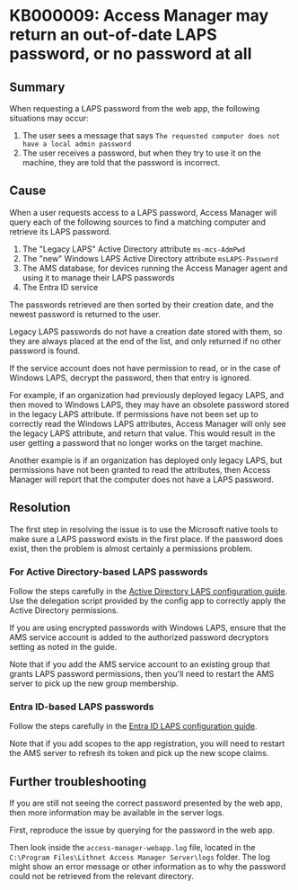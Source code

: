# KB000009: Access Manager may return an out-of-date LAPS password, or no password at all

## Summary

When requesting a LAPS password from the web app, the following situations may occur:

 1. The user sees a message that says `The requested computer does not have a local admin password`
 2. The user receives a password, but when they try to use it on the machine, they are told that the password is incorrect.

## Cause

When a user requests access to a LAPS password, Access Manager will query each of the following sources to find a matching computer and retrieve its LAPS password. 

1. The "Legacy LAPS" Active Directory attribute `ms-mcs-AdmPwd`
2. The "new" Windows LAPS Active Directory attribute `msLAPS-Password`
3. The AMS database, for devices running the Access Manager agent and using it to manage their LAPS passwords
4. The Entra ID service

The passwords retrieved are then sorted by their creation date, and the newest password is returned to the user. 

Legacy LAPS passwords do not have a creation date stored with them, so they are always placed at the end of the list, and only returned if no other password is found.

If the service account does not have permission to read, or in the case of Windows LAPS, decrypt the password, then that entry is ignored.

For example, if an organization had previously deployed legacy LAPS, and then moved to Windows LAPS, they may have an obsolete password stored in the legacy LAPS attribute. If permissions have not been set up to correctly read the Windows LAPS attributes, Access Manager will only see the legacy LAPS attribute, and return that value. This would result in the user getting a password that no longer works on the target machine.

Another example is if an organization has deployed only legacy LAPS, but permissions have not been granted to read the attributes, then Access Manager will report that the computer does not have a LAPS password.

## Resolution

The first step in resolving the issue is to use the Microsoft native tools to make sure a LAPS password exists in the first place. If the password does exist, then the problem is almost certainly a permissions problem.

### For Active Directory-based LAPS passwords

Follow the steps carefully in the [Active Directory LAPS configuration guide](../../configuration/deploying-features/laps/setting-up-microsoft-laps.md). Use the delegation script provided by the config app to correctly apply the Active Directory permissions.

If you are using encrypted passwords with Windows LAPS, ensure that the AMS service account is added to the authorized password decryptors setting as noted in the guide. 

Note that if you add the AMS service account to an existing group that grants LAPS password permissions, then you'll need to restart the AMS server to pick up the new group membership.

### Entra ID-based LAPS passwords

Follow the steps carefully in the [Entra ID LAPS configuration guide](../../configuration/deploying-features/laps/setting-up-microsoft-laps-for-aad.md). 

Note that if you add scopes to the app registration, you will need to restart the AMS server to refresh its token and pick up the new scope claims.

## Further troubleshooting
If you are still not seeing the correct password presented by the web app, then more information may be available in the server logs.

First, reproduce the issue by querying for the password in the web app.

Then look inside the `access-manager-webapp.log` file, located in the `C:\Program Files\Lithnet Access Manager Server\logs` folder. The log might show an error message or other information as to why the password could not be retrieved from the relevant directory.